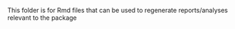 This folder is for Rmd files that can be used to regenerate reports/analyses relevant to the package

